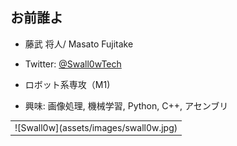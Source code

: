 ## お前誰よ

- 藤武 将人/ Masato Fujitake

- Twitter: [@Swall0wTech](https://twitter.com/Swall0wTech)

- ロボット系専攻（M1)

- 興味: 画像処理, 機械学習, Python, C++, アセンブリ

<table border="0">
<tr>
<td>
![Swall0w](assets/images/swall0w.jpg)
</td>
</tr>
</table>

